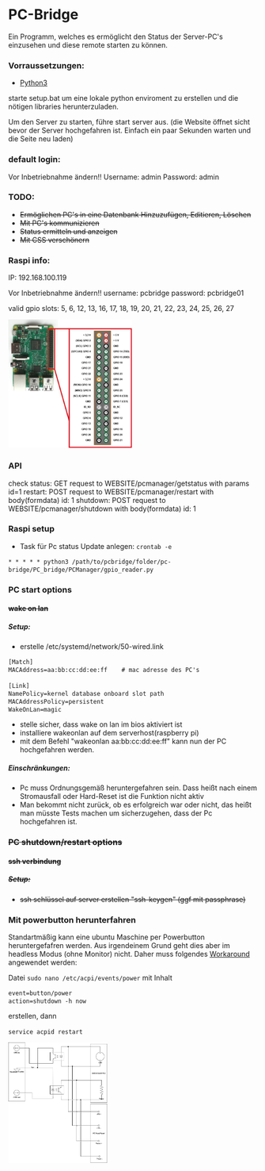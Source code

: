 # PC-Bridge

Ein Programm, welches es ermöglicht den Status der Server-PC's einzusehen und diese remote starten zu können.


### Vorraussetzungen:
* [Python3](https://www.python.org/downloads/)

starte setup.bat um eine lokale python enviroment zu erstellen und die nötigen libraries herunterzuladen.

Um den Server zu starten, führe start server aus. (die Website öffnet sicht bevor der Server hochgefahren ist. Einfach ein paar Sekunden warten und die Seite neu laden)



### default login:
Vor Inbetriebnahme ändern!!
Username: admin
Password: admin

### TODO:
* ~~Ermöglichen PC's in eine Datenbank Hinzuzufügen, Editieren, Löschen~~
* ~~Mit PC's kommunizieren~~
* ~~Status ermitteln und anzeigen~~
* ~~Mit CSS verschönern~~


### Raspi info:
IP: 192.168.100.119

Vor Inbetriebnahme ändern!!
username: pcbridge
password: pcbridge01

valid gpio slots: 5, 6, 12, 13, 16, 17, 18, 19, 20, 21, 22, 23, 24, 25, 26, 27

<img src="./img/raspberry-pi-15b.jpg" width="250"/>


### API
check status: GET request to WEBSITE/pcmanager/getstatus with params id=1
restart: POST request to WEBSITE/pcmanager/restart with body(formdata) id: 1
shutdown: POST request to WEBSITE/pcmanager/shutdown with body(formdata) id: 1

### Raspi setup
* Task für Pc status Update anlegen: `crontab -e`
```
* * * * * python3 /path/to/pcbridge/folder/pc-bridge/PC_bridge/PCManager/gpio_reader.py
```

### PC start options

#### ~~wake on lan~~
##### Setup:
* erstelle /etc/systemd/network/50-wired.link
```
[Match]
MACAddress=aa:bb:cc:dd:ee:ff    # mac adresse des PC's

[Link]
NamePolicy=kernel database onboard slot path
MACAddressPolicy=persistent
WakeOnLan=magic
```
* stelle sicher, dass wake on lan im bios aktiviert ist
* installiere wakeonlan auf dem serverhost(raspberry pi)
* mit dem Befehl "wakeonlan aa:bb:cc:dd:ee:ff" kann nun der PC hochgefahren werden.

##### Einschränkungen:
* Pc muss Ordnungsgemäß heruntergefahren sein. Dass heißt nach einem Stromausfall oder Hard-Reset ist die Funktion nicht aktiv
* Man bekommt nicht zurück, ob es erfolgreich war oder nicht, das heißt man müsste Tests machen um sicherzugehen, dass der Pc hochgefahren ist.


### ~~PC shutdown/restart options~~

#### ~~ssh verbindung~~
##### ~~Setup:~~
* ~~ssh schlüssel auf server erstellen "ssh-keygen" (ggf mit passphrase)~~

### Mit powerbutton herunterfahren
Standartmäßig kann eine ubuntu Maschine per Powerbutton heruntergefafren werden. Aus irgendeinem Grund geht dies aber im headless Modus (ohne Monitor) nicht. Daher muss folgendes [Workaround](https://superuser.com/questions/1523918/run-script-when-power-button-pressed) angewendet werden:

Datei
`sudo nano /etc/acpi/events/power`
mit Inhalt 
```
event=button/power
action=shutdown -h now
```
erstellen, dann

`service acpid restart`

<img src="img/Power_Circuit.png" width="200"/>

